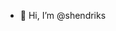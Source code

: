 - 👋 Hi, I’m @shendriks
<!--- 
- 👀 I’m interested in ...
- 🌱 I’m currently learning ...
- 💞️ I’m looking to collaborate on ...
- 📫 How to reach me ...
--->

<!---
onforthr/onforthr is a ✨ special ✨ repository because its `README.md` (this file) appears on your GitHub profile.
You can click the Preview link to take a look at your changes.
--->
